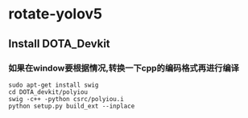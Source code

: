 # rotate-yolov5


## Install DOTA_Devkit
### 如果在window要根据情况,转换一下cpp的编码格式再进行编译
```
sudo apt-get install swig
cd DOTA_devkit/polyiou
swig -c++ -python csrc/polyiou.i
python setup.py build_ext --inplace

```